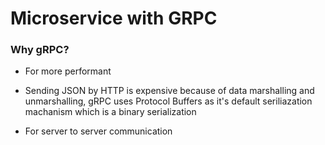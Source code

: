 # Microservice with GRPC 

### Why gRPC?

- For more performant

- Sending JSON by HTTP is expensive because of data marshalling and unmarshalling,
gRPC uses Protocol Buffers as it's default seriliazation machanism which is a binary serialization

- For server to server communication